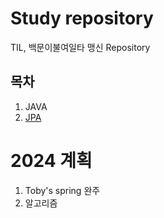 # Study repository
TIL, 백문이불여일타 맹신 Repository
## 목차
1. JAVA
2. [JPA](https://github.com/oyatrij/my-study/tree/main/JPA/infrean-jpa-basic)

# 2024 계획
1. Toby's spring 완주
2. 알고리즘







